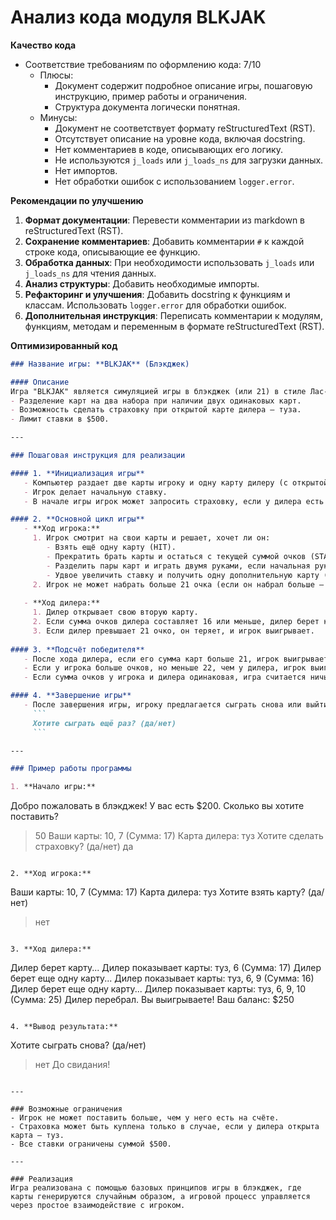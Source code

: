 # Анализ кода модуля BLKJAK

**Качество кода**

- Соответствие требованиям по оформлению кода: 7/10
  - Плюсы:
    - Документ содержит подробное описание игры, пошаговую инструкцию, пример работы и ограничения.
    - Структура документа логически понятная.
  - Минусы:
    - Документ не соответствует формату reStructuredText (RST).
    - Отсутствует описание на уровне кода, включая docstring.
    - Нет комментариев в коде, описывающих его логику.
    - Не используются `j_loads` или `j_loads_ns` для загрузки данных.
    - Нет импортов.
    - Нет обработки ошибок с использованием `logger.error`.

**Рекомендации по улучшению**

1.  **Формат документации**: Перевести комментарии из markdown в reStructuredText (RST).
2.  **Сохранение комментариев**: Добавить комментарии `#` к каждой строке кода, описывающие ее функцию.
3.  **Обработка данных**: При необходимости использовать `j_loads` или `j_loads_ns` для чтения данных.
4.  **Анализ структуры**: Добавить необходимые импорты.
5.  **Рефакторинг и улучшения**: Добавить docstring к функциям и классам. Использовать `logger.error` для обработки ошибок.
6.  **Дополнительная инструкция**: Переписать комментарии к модулям, функциям, методам и переменным в формате reStructuredText (RST).

**Оптимизированный код**

```markdown
### Название игры: **BLKJAK** (Блэкджек)

#### Описание
Игра "BLKJAK" является симуляцией игры в блэкджек (или 21) в стиле Лас-Вегаса. Игрок играет против дилера, с целью набрать сумму очков на своих картах, максимально близкую к 21, но не превышающую эту цифру. Если у игрока или дилера выпадает блэкджек (21 очко с двумя картами), игра заканчивается, и победитель определяется сразу. В игре доступны следующие особенности:
- Разделение карт на два набора при наличии двух одинаковых карт.
- Возможность сделать страховку при открытой карте дилера — туза.
- Лимит ставки в $500.

---

### Пошаговая инструкция для реализации

#### 1. **Инициализация игры**
   - Компьютер раздает две карты игроку и одну карту дилеру (с открытой картой).
   - Игрок делает начальную ставку.
   - В начале игры игрок может запросить страховку, если у дилера есть открытая карта — туз.

#### 2. **Основной цикл игры**
   - **Ход игрока:**
     1. Игрок смотрит на свои карты и решает, хочет ли он:
        - Взять ещё одну карту (HIT).
        - Прекратить брать карты и остаться с текущей суммой очков (STAY).
        - Разделить пары карт и играть двумя руками, если начальная рука состоит из двух одинаковых карт (SPLIT).
        - Удвое увеличить ставку и получить одну дополнительную карту (DOUBLE).
     2. Игрок не может набрать больше 21 очка (если он набрал больше — проигрывает).
   
   - **Ход дилера:**
     1. Дилер открывает свою вторую карту.
     2. Если сумма очков дилера составляет 16 или меньше, дилер берет карту. Если сумма 17 или больше — он стоит.
     3. Если дилер превышает 21 очко, он теряет, и игрок выигрывает.
   
#### 3. **Подсчёт победителя**
   - После хода дилера, если его сумма карт больше 21, игрок выигрывает.
   - Если у игрока больше очков, но меньше 22, чем у дилера, игрок выигрывает.
   - Если сумма очков у игрока и дилера одинаковая, игра считается ничьей.

#### 4. **Завершение игры**
   - После завершения игры, игроку предлагается сыграть снова или выйти.
     ```
     Хотите сыграть ещё раз? (да/нет)
     ```

---

### Пример работы программы

1. **Начало игры:**
   ```
   Добро пожаловать в блэкджек!
   У вас есть $200. Сколько вы хотите поставить?
   > 50
   Ваши карты: 10, 7 (Сумма: 17)
   Карта дилера: туз
   Хотите сделать страховку? (да/нет)
   > да
   ```

2. **Ход игрока:**
   ```
   Ваши карты: 10, 7 (Сумма: 17)
   Карта дилера: туз
   Хотите взять карту? (да/нет)
   > нет
   ```

3. **Ход дилера:**
   ```
   Дилер берет карту... Дилер показывает карты: туз, 6 (Сумма: 17)
   Дилер берет еще одну карту... Дилер показывает карты: туз, 6, 9 (Сумма: 16)
   Дилер берет еще одну карту... Дилер показывает карты: туз, 6, 9, 10 (Сумма: 25)
   Дилер перебрал. Вы выигрываете!
   Ваш баланс: $250
   ```

4. **Вывод результата:**
   ```
   Хотите сыграть снова? (да/нет)
   > нет
   До свидания!
   ```

---

### Возможные ограничения
- Игрок не может поставить больше, чем у него есть на счёте.
- Страховка может быть куплена только в случае, если у дилера открыта карта — туз.
- Все ставки ограничены суммой $500.

---

### Реализация
Игра реализована с помощью базовых принципов игры в блэкджек, где карты генерируются случайным образом, а игровой процесс управляется через простое взаимодействие с игроком.
```